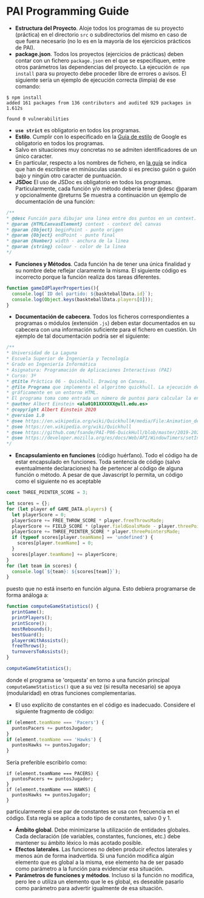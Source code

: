 
# PAI Programming Guide

* **Estructura del Proyecto**. Aloje todos los programas de su proyecto (práctica) en el directorio `src` o subdirectorios del mismo en caso de que fuera necesario (no lo es en la mayoría de los ejercicios prácticos de PAI).
* **package.json**. Todos los proyectos (ejercicios de prácticas) deben contar con un fichero `package.json` en el que se especifiquen, entre otros parámetros las dependencias del proyecto.
La ejecución `de npm install` para su proyecto debe proceder libre de errores o avisos.
El siguiente sería un ejemplo de ejecución correcta (limpia) de ese comando:
```
$ npm install
added 161 packages from 136 contributors and audited 929 packages in 1.612s

found 0 vulnerabilities
```
* **`use strict`** es obligatorio en todos los programas.
* **Estilo**. Cumplir con lo especificado en la [Guía de estilo](https://google.github.io/styleguide/jsguide.html) 
de Google es obligatorio en todos los programas.
* Salvo en situaciones muy concretas no se admiten identificadores de un único caracter. 
* En particular, respecto a los nombres de fichero, en [la guía](https://google.github.io/styleguide/jsguide.html#file-name) 
se indica que han de escribirse en minúsculas usando si es preciso guión o guión bajo y ningún otro caracter de puntuación.
* **JSDoc** El uso de JSDoc es obligatorio en todos los programas. 
  Particularmente, cada función y/o método debería tener @desc @param y opcionalmente @returns
  Se muestra a continuación un ejemplo de documentación de una función:
```javascript
/**
* @desc Función para dibujar una linea entre dos puntos en un context.
* @param {HTMLCanvasElement} context - context del canvas
* @param {Object} beginPoint - punto origen
* @param {Object} endPoint - punto final
* @param {Number} width - anchura de la linea
* @param {string} colour - color de la linea
*/
```

* **Funciones y Métodos**. Cada función ha de tener una única finalidad y su nombre debe reflejar claramente la misma. 
  El siguiente código es incorrecto porque la función realiza dos tareas diferentes. 
```javascript
function gameIdPlayerProperties(){
  console.log(`ID del partido: ${baskteballData.id}`);
  console.log(Object.keys(baskteballData.players[0]));  
}
```
* **Documentación de cabecera**. Todos los ficheros correspondientes a programas o módulos (extensión `.js`) deben estar documentados en su cabecera con una información suficiente para el fichero en cuestión.
Un ejemplo de tal documentación podría ser el siguiente:
```javascript
/**
* Universidad de La Laguna
* Escuela Superior de Ingeniería y Tecnología
* Grado en Ingeniería Informática
* Asignatura: Programación de Aplicaciones Interactivas (PAI)
* Curso: 3º
* @title Práctica 06 - Quickhull. Drawing on Canvas.
* @file Programa que implementa el algoritmo quickhull. La ejecución del programa se muestra 
* gráficamente en un entorno HTML.
* El programa toma como entrada un número de puntos para calcular la envolvente convexa.
* @author Albert Einstein <alu0101XXXXXX@ull.edu.es>
* @copyright Albert Einstein 2020
* @version 1.0
* @see https://en.wikipedia.org/wiki/Quickhull#/media/File:Animation_depicting_the_quickhull_algorithm.gif
* @see https://en.wikipedia.org/wiki/Quickhull
* @see https://github.com/fsande/PAI-P06-QuickHull/blob/master/2019-2020_p06_QuickHull.md
* @see https://developer.mozilla.org/es/docs/Web/API/WindowTimers/setInterval
*/

```
* **Encapsulamiento en funciones** (código huérfano). Todo el código ha de estar encapsulado en funciones. 
Toda sentencia de código (salvo eventualmente declaraciones) ha de pertencer al código de alguna función o método.
A pesar de que Javascript lo permita, un código como el siguiente no es aceptable
```javascript
const THREE_POINTER_SCORE = 3;

let scores = {}; 
for (let player of GAME_DATA.players) {
  let playerScore = 0;
  playerScore += FREE_THROW_SCORE * player.freeThrowsMade;
  playerScore += FIELD_SCORE * (player.fieldGoalsMade - player.threePointersMade);
  playerScore += THREE_POINTER_SCORE * player.threePointersMade;
  if (typeof scores[player.teamName] == 'undefined') {
    scores[player.teamName] = 0;
  }
  scores[player.teamName] += playerScore;
}
for (let team in scores) {
  console.log(`${team}: ${scores[team]}`);
}
```
puesto que no está inserto en función alguna.
Esto debiera programarse de forma análoga a:
```javascript
function computeGameStatistics() {
  printGame();
  printPlayers();
  printScore();
  mostRebounds();
  bestGuard();
  playersWithAssists();
  freeThrows();
  turnoversToAssists();
}

computeGameStatistics();
```
donde el programa se 'orquesta' en torno a una función principal `computeGameStatistics()` que a su
vez (si resulta necesario) se apoya (modularidad) en otras funciones complementarias.
* El uso explícito de constantes en el código es inadecuado.
Considere el siguiente fragmento de código:
```javascript
if (element.teamName === 'Pacers') {
  puntosPacers += puntosJugador;
}   
if (element.teamName === 'Hawks') {
  puntosHawks += puntosJugador;
}   

```
Sería preferible escribirlo como:
```
if (element.teamName === PACERS) {
  puntosPacers += puntosJugador;
}   
if (element.teamName === HAWKS) {
  puntosHawks += puntosJugador;
}   
```
particularmente si ese par de constantes se usa con frecuencia en el código.
Esta regla se aplica a todo tipo de constantes, salvo 0 y 1.

* **Ámbito global**. Debe minimizarse la utilización de entidades globales. Cada declaración (de variables, constantes, funciones, etc.) debe mantener su ámbito léxico lo más acotado posible.
* **Efectos laterales**. Las funciones no deben producir efectos laterales y menos aún de forma inadvertida.
Si una función modifica algún elemento que es global a la misma, ese elemento ha de ser pasado como parámetro a la función para evidenciar esa situación.
* **Parámetros de funciones y métodos**. Incluso si la función no modifica, pero lee o utiliza un elemento que le es global, es deseable pasarlo como parámetro para advertir igualmente de esa situación.


